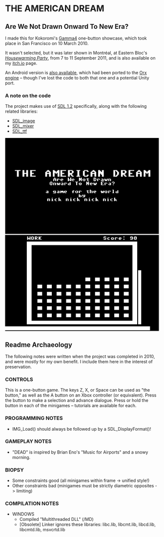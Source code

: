 # THE AMERICAN DREAM
## Are We Not Drawn Onward To New Era?

I made this for Kokoromi's [Gamma4](https://www.kickstarter.com/projects/1188957169/gamma4-kokoromi-brings-legendary-indie-game-showc) one-button showcase, which took place in San Francisco on 10 March 2010.

It wasn't selected, but it was later shown in Montréal, at Eastern Bloc's *[Housewarming Party](https://easternbloc.ca/en/housewarming-party)*, from 7 to 11 September 2011, and is also available on my [itch.io](https://nicknicknicknick.itch.io/the-american-dream-awndo) page.

An Android version is [also available](https://play.google.com/store/apps/details?id=org.newton64.TheAmericanDream), which had been ported to the [Orx engine](http://orx-project.org/) – though I've lost the code to both that one and a potential Unity port.

### A note on the code
The project makes use of [SDL 1.2](https://www.libsdl.org/download-1.2.php) specifically, along with the following related libraries:
* [SDL_image](https://www.libsdl.org/projects/SDL_image/release-1.2.html)
* [SDL_mixer](https://www.libsdl.org/projects/SDL_mixer/release-1.2.html)
* [SDL_ttf](https://www.libsdl.org/projects/SDL_ttf/release-1.2.html)

![image](assets/images/screenshots/title.png) ![image](assets/images/screenshots/work.png)

## Readme Archaeology

The following notes were written when the project was completed in 2010, and were mostly for my own benefit. I include them here in the interest of preservation.

### CONTROLS
This is a one-button game. The keys Z, X, or Space can be used as "the button," as well as the A button on an Xbox controller (or equivalent). Press the button to make a selection and advance dialogue. Press or hold the button in each of the minigames – tutorials are available for each.

### PROGRAMMING NOTES
* IMG_Load() should always be followed up by a SDL_DisplayFormat()!

### GAMEPLAY NOTES
* "DEAD" is inspired by Brian Eno's "Music for Airports" and a snowy morning.

### BIOPSY
* Some constraints good (all minigames within frame -> unified style!)
* Other constraints bad (minigames must be strictly diametric opposites -> limiting)

### COMPILATION NOTES
* WINDOWS
  * Compiled "Multithreaded DLL" (/MD)
  * [Obsolete] Linker ignores these libraries: libc.lib, libcmt.lib, libcd.lib, libcmtd.lib, msvcrtd.lib
  
